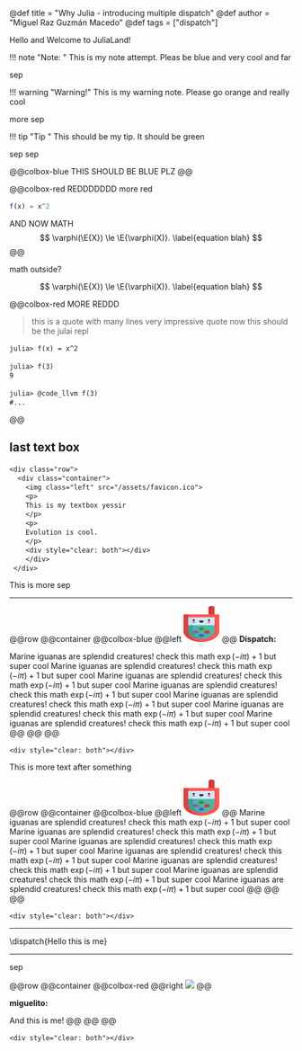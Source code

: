 @def title = "Why Julia - introducing multiple dispatch"
@def author = "Miguel Raz Guzmán Macedo"
@def tags = ["dispatch"]

Hello and Welcome to JuliaLand!

!!! note "Note: "
	This is my note attempt. Pleas be blue and very cool and far
	

sep

!!! warning "Warning!"
	This is my warning note. Please go orange and really cool

more sep

!!! tip "Tip "
	This should be my tip. It should be green

sep sep

@@colbox-blue
THIS SHOULD BE BLUE PLZ
@@

@@colbox-red
REDDDDDDD
more red
```julia
f(x) = x^2
```
AND NOW MATH
$$ \varphi(\E{X}) \le \E{\varphi(X)}. \label{equation blah} $$
@@

math outside?


$$ \varphi(\E{X}) \le \E{\varphi(X)}. \label{equation blah} $$

@@colbox-red
MORE REDDD
> this is a quote
> with many lines
> very impressive quote
now this should be the julai repl
```julia-repl
julia> f(x) = x^2 

julia> f(3)
9

julia> @code_llvm f(3)
#...
```
@@

last text box
------


~~~
<div class="row">
  <div class="container">
	<img class="left" src="/assets/favicon.ico">
	<p>
	This is my textbox yessir
	</p>
	<p>
	Evolution is cool.
	</p>
	<div style="clear: both"></div>
	</div>
 </div>
~~~
This is more sep

------

@@row
@@container
@@colbox-blue
@@left ![](/assets/favicon.ico)
@@
**Dispatch:**

Marine iguanas are splendid creatures! check this math $\exp(-i\pi)+1$ but super cool 
Marine iguanas are splendid creatures! check this math $\exp(-i\pi)+1$ but super cool 
Marine iguanas are splendid creatures! check this math $\exp(-i\pi)+1$ but super cool 
Marine iguanas are splendid creatures! check this math $\exp(-i\pi)+1$ but super cool 
Marine iguanas are splendid creatures! check this math $\exp(-i\pi)+1$ but super cool 
Marine iguanas are splendid creatures! check this math $\exp(-i\pi)+1$ but super cool 
Marine iguanas are splendid creatures! check this math $\exp(-i\pi)+1$ but super cool 
@@
@@
@@
~~~
<div style="clear: both"></div>
~~~



This is more text after something


@@row
@@container
@@colbox-blue
@@left ![](/assets/favicon.ico)
@@
Marine iguanas are splendid creatures! check this math $\exp(-i\pi)+1$ but super cool 
Marine iguanas are splendid creatures! check this math $\exp(-i\pi)+1$ but super cool 
Marine iguanas are splendid creatures! check this math $\exp(-i\pi)+1$ but super cool 
Marine iguanas are splendid creatures! check this math $\exp(-i\pi)+1$ but super cool 
Marine iguanas are splendid creatures! check this math $\exp(-i\pi)+1$ but super cool 
Marine iguanas are splendid creatures! check this math $\exp(-i\pi)+1$ but super cool 
Marine iguanas are splendid creatures! check this math $\exp(-i\pi)+1$ but super cool 
@@
@@
@@
~~~
<div style="clear: both"></div>
~~~

-------
\dispatch{Hello this is me}

----
sep

@@row
@@container
@@colbox-red
@@right ![](/assets/astrofavicon/favicon.ico)
@@

**miguelito:**

And this is me!
@@
@@
@@
~~~
<div style="clear: both"></div>
~~~
